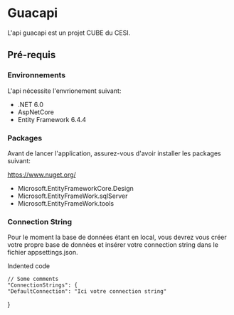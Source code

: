 # Guacapi

L'api guacapi est un projet CUBE du CESI.


## Pré-requis

### Environnements

L'api nécessite l'envrionement suivant:

+ .NET 6.0
+ AspNetCore
+ Entity Framework 6.4.4


### Packages

Avant de lancer l'application, assurez-vous d'avoir installer les packages suivant:

https://www.nuget.org/

+ Microsoft.EntityFrameworkCore.Design
+ Microsoft.EntityFrameWork.sqlServer
+ Microsoft.EntityFrameWork.tools

### Connection String

Pour le moment la base de données étant en local, vous devrez vous créer votre propre base de données et insérer votre connection string dans le fichier appsettings.json.

Indented code

    // Some comments
    "ConnectionStrings": {
    "DefaultConnection": "Ici votre connection string"
  }


